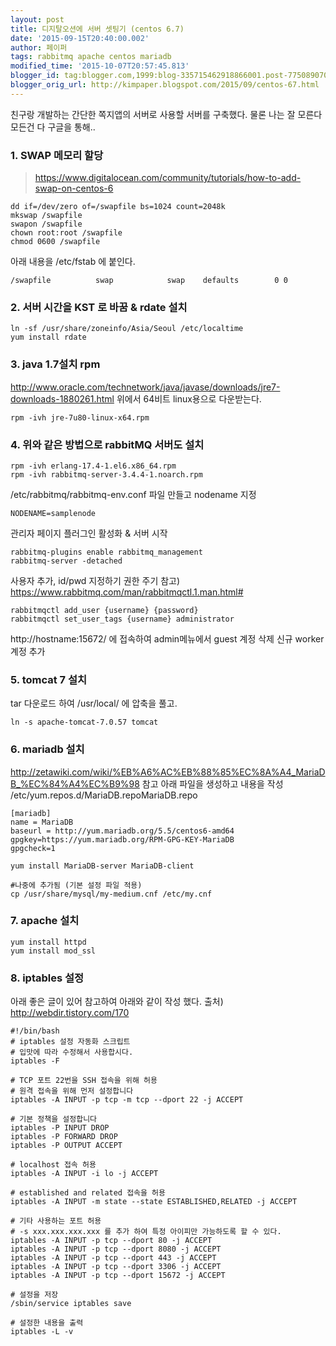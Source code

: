 ```yaml
---
layout: post
title: 디지탈오션에 서버 셋팅기 (centos 6.7)
date: '2015-09-15T20:40:00.002'
author: 페이퍼
tags: rabbitmq apache centos mariadb
modified_time: '2015-10-07T20:57:45.813'
blogger_id: tag:blogger.com,1999:blog-335715462918866001.post-7750890702487756217
blogger_orig_url: http://kimpaper.blogspot.com/2015/09/centos-67.html
---
```



친구랑 개발하는 간단한 쪽지앱의 서버로 사용할 서버를 구축했다.
물론 나는 잘 모른다 모든건 다 구글을 통해..

### 1. SWAP 메모리 할당  

> https://www.digitalocean.com/community/tutorials/how-to-add-swap-on-centos-6

```shell
dd if=/dev/zero of=/swapfile bs=1024 count=2048k
mkswap /swapfile
swapon /swapfile
chown root:root /swapfile
chmod 0600 /swapfile
```
아래 내용을 /etc/fstab 에 붙인다.

```text
/swapfile          swap            swap    defaults        0 0
```


### 2. 서버 시간을 KST 로 바꿈 & rdate 설치

```shell
ln -sf /usr/share/zoneinfo/Asia/Seoul /etc/localtime
yum install rdate
```


### 3. java 1.7설치 rpm
http://www.oracle.com/technetwork/java/javase/downloads/jre7-downloads-1880261.html
위에서 64비트 linux용으로 다운받는다.

```shell
rpm -ivh jre-7u80-linux-x64.rpm
```

### 4. 위와 같은 방법으로 rabbitMQ 서버도 설치

```shell
rpm -ivh erlang-17.4-1.el6.x86_64.rpm
rpm -ivh rabbitmq-server-3.4.4-1.noarch.rpm
```

/etc/rabbitmq/rabbitmq-env.conf 파일 만들고 nodename 지정

```shell
NODENAME=samplenode
```

관리자 페이지 플러그인 활성화 & 서버 시작

```shell
rabbitmq-plugins enable rabbitmq_management
rabbitmq-server -detached
```



사용자 추가, id/pwd 지정하기 권한 주기
참고) https://www.rabbitmq.com/man/rabbitmqctl.1.man.html#

```shell
rabbitmqctl add_user {username} {password}
rabbitmqctl set_user_tags {username} administrator
```

http://hostname:15672/ 에 접속하여 admin메뉴에서 guest 계정 삭제
신규 worker 계정 추가


### 5. tomcat 7 설치
tar 다운로드 하여 /usr/local/ 에 압축을 풀고.

```shell
ln -s apache-tomcat-7.0.57 tomcat
```

### 6. mariadb 설치
http://zetawiki.com/wiki/%EB%A6%AC%EB%88%85%EC%8A%A4_MariaDB_%EC%84%A4%EC%B9%98 참고
아래 파일을 생성하고 내용을 작성
/etc/yum.repos.d/MariaDB.repoMariaDB.repo

```shell
[mariadb]
name = MariaDB
baseurl = http://yum.mariadb.org/5.5/centos6-amd64
gpgkey=https://yum.mariadb.org/RPM-GPG-KEY-MariaDB
gpgcheck=1
```

```shell
yum install MariaDB-server MariaDB-client

#나중에 추가됨 (기본 설정 파일 적용)
cp /usr/share/mysql/my-medium.cnf /etc/my.cnf
```

### 7. apache 설치

```shell
yum install httpd
yum install mod_ssl
```

### 8. iptables 설정
아래 좋은 글이 있어 참고하여 아래와 같이 작성 했다.
출처) http://webdir.tistory.com/170

```shell
#!/bin/bash
# iptables 설정 자동화 스크립트
# 입맛에 따라 수정해서 사용합시다.
iptables -F

# TCP 포트 22번을 SSH 접속을 위해 허용
# 원격 접속을 위해 먼저 설정합니다
iptables -A INPUT -p tcp -m tcp --dport 22 -j ACCEPT

# 기본 정책을 설정합니다
iptables -P INPUT DROP
iptables -P FORWARD DROP
iptables -P OUTPUT ACCEPT

# localhost 접속 허용
iptables -A INPUT -i lo -j ACCEPT

# established and related 접속을 허용
iptables -A INPUT -m state --state ESTABLISHED,RELATED -j ACCEPT

# 기타 사용하는 포트 허용
# -s xxx.xxx.xxx.xxx 를 추가 하여 특정 아이피만 가능하도록 할 수 있다.
iptables -A INPUT -p tcp --dport 80 -j ACCEPT
iptables -A INPUT -p tcp --dport 8080 -j ACCEPT
iptables -A INPUT -p tcp --dport 443 -j ACCEPT
iptables -A INPUT -p tcp --dport 3306 -j ACCEPT
iptables -A INPUT -p tcp --dport 15672 -j ACCEPT

# 설정을 저장
/sbin/service iptables save

# 설정한 내용을 출력
iptables -L -v
```
